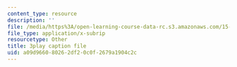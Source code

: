 ```yaml
---
content_type: resource
description: ''
file: /media/https%3A/open-learning-course-data-rc.s3.amazonaws.com/15-071-the-analytics-edge-spring-2017/a09d966080262df20c0f2679a1904c2c_IZ0qGEZkTIw.srt
file_type: application/x-subrip
resourcetype: Other
title: 3play caption file
uid: a09d9660-8026-2df2-0c0f-2679a1904c2c
---
```

